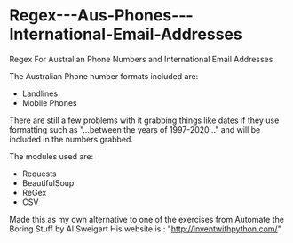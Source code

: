 # Regex---Aus-Phones---International-Email-Addresses
Regex For Australian Phone Numbers and International Email Addresses

The Australian Phone number formats included are:
- Landlines
- Mobile Phones

There are still a few problems with it grabbing things like dates if they use formatting such as "...between the years of 1997-2020..."
and will be included in the numbers grabbed.

The modules used are:

- Requests
- BeautifulSoup
- ReGex
- CSV

Made this as my own alternative to one of the exercises from Automate the Boring Stuff by Al Sweigart
His website is : "http://inventwithpython.com/"
